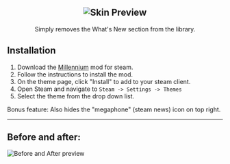 <div align="center">
   
![Skin Preview](https://i.imgur.com/1WuLNBl.png)
---
Simply removes the What's New section from the library.

</div>

## Installation
1. Download the [Millennium](https://steambrew.app/) mod for steam.
2. Follow the instructions to install the mod.
3. On the theme page, click "Install" to add to your steam client.
4. Open Steam and navigate to `Steam -> Settings -> Themes`
5. Select the theme from the drop down list.


Bonus feature: Also hides the "megaphone" (steam news) icon on top right.


---
## Before and after:
![Before and After preview](https://i.imgur.com/TJFoRGb.png)
